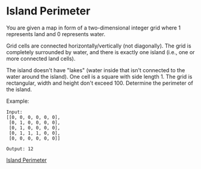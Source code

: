 # Island Perimeter

You are given a map in form of a two-dimensional integer grid where 1 represents land and 0 represents water.

Grid cells are connected horizontally/vertically (not diagonally). The grid is completely surrounded by water, and there is exactly one island (i.e., one or more connected land cells).

The island doesn't have "lakes" (water inside that isn't connected to the water around the island). One cell is a square with side length 1. The grid is rectangular, width and height don't exceed 100. Determine the perimeter of the island.

Example:

```plaintext
Input:
[[0, 0, 0, 0, 0, 0],
 [0, 1, 0, 0, 0, 0],
 [0, 1, 0, 0, 0, 0],
 [0, 1, 1, 1, 0, 0],
 [0, 0, 0, 0, 0, 0]]

Output: 12
```

[Island Perimeter](https://assets.leetcode.com/uploads/2018/10/12/island.png)